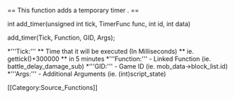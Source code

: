 == This function adds a temporary timer . ==

 int add_timer(unsigned int tick, TimerFunc func, int id, int data)

 add_timer(Tick, Function, GID, Args);

*'''Tick:'''
** Time that it will be executed (In Milliseconds)
** ie.  gettick()+300000
** in 5 minutes
*'''Function:'''             - Linked Function (ie.  battle_delay_damage_sub)
*'''GID:'''                  - Game ID (ie.  mob_data->block_list.id)
*'''Args:'''                 - Additional Arguments  (ie.  (int)script_state)





[[Category:Source_Functions]]